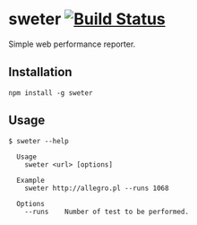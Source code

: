 # sweter [![Build Status](https://travis-ci.org/msn0/sweter.svg?branch=master)](http://travis-ci.org/msn0/sweter)

Simple web performance reporter.

## Installation

```
npm install -g sweter
```

## Usage

```
$ sweter --help

  Usage
    sweter <url> [options]

  Example
    sweter http://allegro.pl --runs 1068

  Options
    --runs    Number of test to be performed.
```
